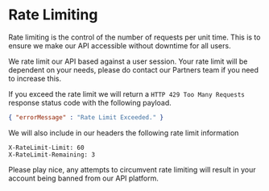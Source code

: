 # Rate Limiting

Rate limiting is the control of the number of requests per unit time. This is to ensure we make our API accessible without downtime for all users.

We rate limit our API based against a user session. Your rate limit will be dependent on your needs, please do contact our Partners team if you need to increase this. 

If you exceed the rate limit we will return a `HTTP 429 Too Many Requests` response status code with the following payload.

```json
{ "errorMessage" : "Rate Limit Exceeded." }
```

We will also include in our headers the following rate limit information

```
X-RateLimit-Limit: 60
X-RateLimit-Remaining: 3
```

Please play nice, any attempts to circumvent rate limiting will result in your account being banned from our API platform.


